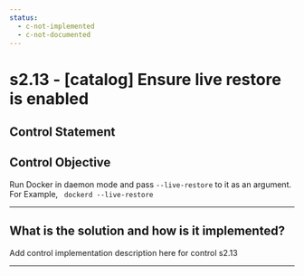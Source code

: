 ```yaml
---
status:
  - c-not-implemented
  - c-not-documented
---
```


# s2.13 - \[catalog\] Ensure live restore is enabled

## Control Statement

## Control Objective

Run Docker in daemon mode and pass `--live-restore` to it as an argument.    For Example,  ```  dockerd --live-restore  ```

______________________________________________________________________

## What is the solution and how is it implemented?

Add control implementation description here for control s2.13

______________________________________________________________________
